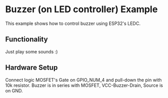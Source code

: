 # Buzzer (on LED controller) Example

This example shows how to control buzzer using ESP32's LEDC.

## Functionality

Just play some sounds :)

## Hardware Setup

Connect logic MOSFET's Gate on GPIO_NUM_4 and pull-down the pin with 10k resistor. Buzzer is in series with MOSFET, VCC-Buzzer-Drain, Source is on GND.


